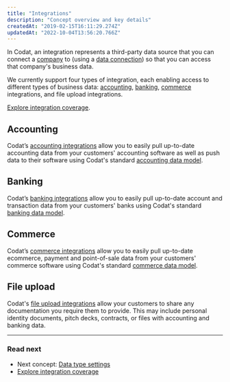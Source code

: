 ```yaml
---
title: "Integrations"
description: "Concept overview and key details"
createdAt: "2019-02-15T16:11:29.274Z"
updatedAt: "2022-10-04T13:56:20.766Z"
---
```


In Codat, an integration represents a third-party data source that you can connect a [company](/core-concepts/companies) to (using a [data connection](/core-concepts/connections)) so that you can access that company's business data.

We currently support four types of integration, each enabling access to different types of business data: [accounting](/accounting/overview), [banking](/banking/overview), [commerce](/commerce/overview) integrations, and file upload integrations.

[Explore integration coverage](https://knowledge.codat.io/supported-features/accounting).

## Accounting

Codat’s [accounting integrations](/accounting/overview) allow you to easily pull up-to-date accounting data from your customers' accounting software as well as push data to their software using Codat's standard [accounting data model](/data-model/accounting/).

## Banking

Codat’s [banking integrations](/banking/overview) allow you to easily pull up-to-date account and transaction data from your customers' banks using Codat's standard [banking data model](/data-model-banking).

## Commerce

Codat’s [commerce integrations](/commerce/overview) allow you to easily pull up-to-date ecommerce, payment and point-of-sale data from your customers' commerce software using Codat's standard [commerce data model](/data-model/commerce/).

## File upload

Codat's [file upload integrations](/other/file-upload) allow your customers to share any documentation you require them to provide. This may include personal identity documents, pitch decks, contracts, or files with accounting and banking data.

---

### Read next

- Next concept: [Data type settings](/core-concepts/data-type-settings)
- [Explore integration coverage](https://knowledge.codat.io/supported-features/accounting)
